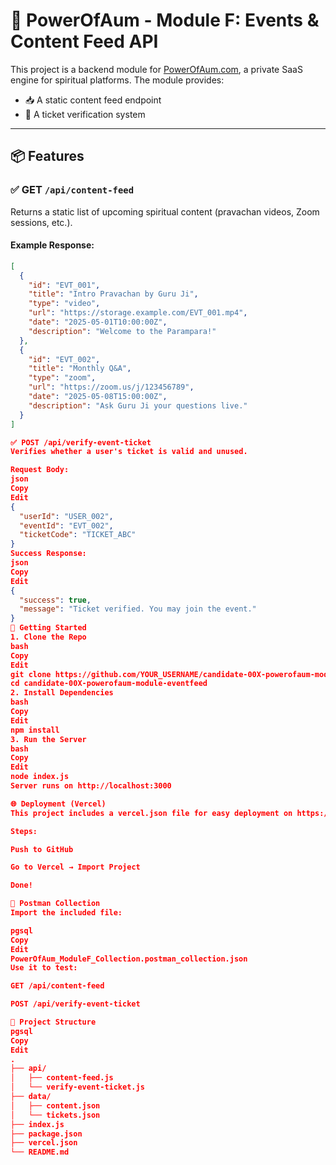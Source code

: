 # 🧘 PowerOfAum - Module F: Events & Content Feed API

This project is a backend module for [PowerOfAum.com](https://powerofaum.com), a private SaaS engine for spiritual platforms. The module provides:

- 📥 A static content feed endpoint
- 🔐 A ticket verification system

---

## 📦 Features

### ✅ GET `/api/content-feed`

Returns a static list of upcoming spiritual content (pravachan videos, Zoom sessions, etc.).

#### Example Response:
```json
[
  {
    "id": "EVT_001",
    "title": "Intro Pravachan by Guru Ji",
    "type": "video",
    "url": "https://storage.example.com/EVT_001.mp4",
    "date": "2025-05-01T10:00:00Z",
    "description": "Welcome to the Parampara!"
  },
  {
    "id": "EVT_002",
    "title": "Monthly Q&A",
    "type": "zoom",
    "url": "https://zoom.us/j/123456789",
    "date": "2025-05-08T15:00:00Z",
    "description": "Ask Guru Ji your questions live."
  }
]

✅ POST /api/verify-event-ticket
Verifies whether a user's ticket is valid and unused.

Request Body:
json
Copy
Edit
{
  "userId": "USER_002",
  "eventId": "EVT_002",
  "ticketCode": "TICKET_ABC"
}
Success Response:
json
Copy
Edit
{
  "success": true,
  "message": "Ticket verified. You may join the event."
}
🚀 Getting Started
1. Clone the Repo
bash
Copy
Edit
git clone https://github.com/YOUR_USERNAME/candidate-00X-powerofaum-module-eventfeed.git
cd candidate-00X-powerofaum-module-eventfeed
2. Install Dependencies
bash
Copy
Edit
npm install
3. Run the Server
bash
Copy
Edit
node index.js
Server runs on http://localhost:3000

🌐 Deployment (Vercel)
This project includes a vercel.json file for easy deployment on https://vercel.com.

Steps:

Push to GitHub

Go to Vercel → Import Project

Done!

🧪 Postman Collection
Import the included file:

pgsql
Copy
Edit
PowerOfAum_ModuleF_Collection.postman_collection.json
Use it to test:

GET /api/content-feed

POST /api/verify-event-ticket

📁 Project Structure
pgsql
Copy
Edit
.
├── api/
│   ├── content-feed.js
│   └── verify-event-ticket.js
├── data/
│   ├── content.json
│   └── tickets.json
├── index.js
├── package.json
├── vercel.json
└── README.md


